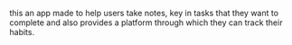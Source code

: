 this an app made to help users take notes, key in tasks that they want to complete and also provides a platform through which they can track their habits.

